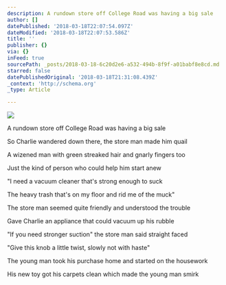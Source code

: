 ```yaml
---
description: A rundown store off College Road was having a big sale
author: []
datePublished: '2018-03-18T22:07:54.097Z'
dateModified: '2018-03-18T22:07:53.586Z'
title: ''
publisher: {}
via: {}
inFeed: true
sourcePath: _posts/2018-03-18-6c20d2e6-a532-494b-8f9f-a01babf8e8cd.md
starred: false
datePublishedOriginal: '2018-03-18T21:31:08.439Z'
_context: 'http://schema.org'
_type: Article

---
```

![](https://the-grid-user-content.s3-us-west-2.amazonaws.com/8146c5b9-1734-49d4-85d2-ba1aa253bcf1.png)

A rundown store off College Road was having a big sale

So Charlie wandered down there, the store man made him quail

A wizened man with green streaked hair and gnarly fingers too

Just the kind of person who could help him start anew 

"I need a vacuum cleaner that's strong enough to suck 

The heavy trash that's on my floor and rid me of the muck"

The store man seemed quite friendly and understood the trouble

Gave Charlie an appliance that could vacuum up his rubble

"If you need stronger suction" the store man said straight faced

"Give this knob a little twist, slowly not with haste"

The young man took his purchase home and started on the housework

His new toy got his carpets clean which made the young man smirk